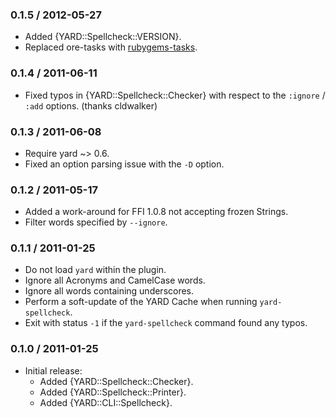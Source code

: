 ### 0.1.5 / 2012-05-27

* Added {YARD::Spellcheck::VERSION}.
* Replaced ore-tasks with
  [rubygems-tasks](https://github.com/postmodern/rubygems-tasks#readme).

### 0.1.4 / 2011-06-11

* Fixed typos in {YARD::Spellcheck::Checker} with respect to the
  `:ignore` / `:add` options. (thanks cldwalker)

### 0.1.3 / 2011-06-08

* Require yard ~> 0.6.
* Fixed an option parsing issue with the `-D` option.

### 0.1.2 / 2011-05-17

* Added a work-around for FFI 1.0.8 not accepting frozen Strings.
* Filter words specified by `--ignore`.

### 0.1.1 / 2011-01-25

* Do not load `yard` within the plugin.
* Ignore all Acronyms and CamelCase words.
* Ignore all words containing underscores.
* Perform a soft-update of the YARD Cache when running `yard-spellcheck`.
* Exit with status `-1` if the `yard-spellcheck` command found any typos.

### 0.1.0 / 2011-01-25

* Initial release:
  * Added {YARD::Spellcheck::Checker}.
  * Added {YARD::Spellcheck::Printer}.
  * Added {YARD::CLI::Spellcheck}.


